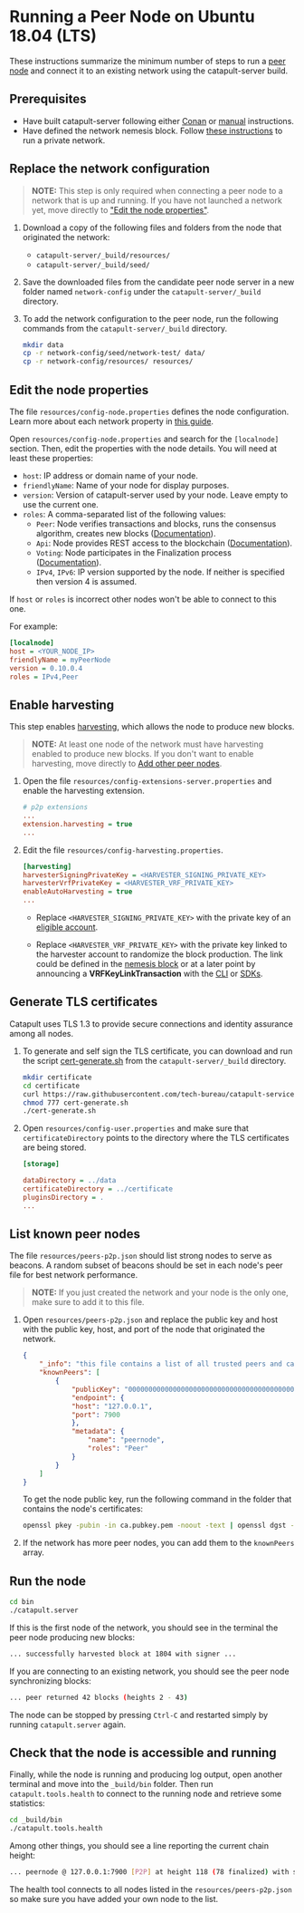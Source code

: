 # Running a Peer Node on Ubuntu 18.04 (LTS)

These instructions summarize the minimum number of steps to run a [peer node](https://nemtech.github.io/concepts/node.html#id1) and connect it to an existing network using the catapult-server build.

## Prerequisites

* Have built catapult-server following either [Conan](BUILD-conan.md) or [manual](BUILD-manual.md) instructions.
* Have defined the network nemesis block. Follow [these instructions](RUNNETWORKLIN.md) to run a private network.

## Replace the network configuration

> **NOTE:**
> This step is only required when connecting a peer node to a network that is up and running.
If you have not launched a network yet, move directly to ["Edit the node properties"](#edit-the-node-properties).

1. Download a copy of the following files and folders from the node that originated the network:

   * ``catapult-server/_build/resources/``
   * ``catapult-server/_build/seed/``

2. Save the downloaded files from the candidate peer node server in a new folder named ``network-config`` under the ``catapult-server/_build`` directory.

3. To add the network configuration to the peer node, run the following commands from the ``catapult-server/_build`` directory.

   ```sh
   mkdir data
   cp -r network-config/seed/network-test/ data/
   cp -r network-config/resources/ resources/
   ```

## Edit the node properties

The file ``resources/config-node.properties`` defines the node configuration.
Learn more about each network property in [this guide](https://nemtech.github.io/guides/network/configuring-node-properties.html#properties).

Open ``resources/config-node.properties`` and search for the ``[localnode]`` section.
Then, edit the properties with the node details. You will need at least these properties:

* ``host``: IP address or domain name of your node.
* ``friendlyName``: Name of your node for display purposes.
* ``version``: Version of catapult-server used by your node. Leave empty to use the current one.
* ``roles``: A comma-separated list of the following values:
  * ``Peer``: Node verifies transactions and blocks, runs the consensus algorithm, creates new blocks ([Documentation](https://docs.symbolplatform.com/concepts/node#peer-node)).
  * ``Api``: Node provides REST access to the blockchain ([Documentation](https://docs.symbolplatform.com/concepts/node#api-node)).
  * ``Voting``: Node participates in the Finalization process ([Documentation](https://docs.symbolplatform.com/concepts/block#finalization)).
  * ``IPv4``, ``IPv6``: IP version supported by the node. If neither is specified then version 4 is assumed.

If ``host`` or ``roles`` is incorrect other nodes won't be able to connect to this one.

For example:

``` ini
[localnode]
host = <YOUR_NODE_IP>
friendlyName = myPeerNode
version = 0.10.0.4
roles = IPv4,Peer
```

## Enable harvesting

This step enables [harvesting](https://nemtech.github.io/concepts/harvesting.html), which allows the node to produce new blocks.

> **NOTE:**
> At least one node of the network must have harvesting enabled to produce new blocks. If you don't want to enable harvesting, move directly to [Add other peer nodes](#add-other-peer-nodes).

1. Open the file ``resources/config-extensions-server.properties`` and enable the harvesting extension.

    ```ini
    # p2p extensions
    ...
    extension.harvesting = true
    ...
    ```

2. Edit the file ``resources/config-harvesting.properties``.

    ```ini
    [harvesting]
    harvesterSigningPrivateKey = <HARVESTER_SIGNING_PRIVATE_KEY>
    harvesterVrfPrivateKey = <HARVESTER_VRF_PRIVATE_KEY>
    enableAutoHarvesting = true
    ...
    ```

   * Replace ``<HARVESTER_SIGNING_PRIVATE_KEY>`` with the private key of an [eligible account](https://nemtech.github.io/concepts/harvesting.html#eligibility-criteria).

   * Replace ``<HARVESTER_VRF_PRIVATE_KEY>`` with the private key linked to the harvester account to randomize the block production. The link could be defined in the [nemesis block](RUNNETWORKLIN.md#append-the-vrf-keys-to-the-nemesis-block) or at a later point by announcing a **VRFKeyLinkTransaction** with the [CLI](https://github.com/nemtech/symbol-cli/blob/gh-pages/0.20.3.md#vrfkeylink) or [SDKs](https://github.com/nemtech/symbol-sdk-typescript-javascript).

## Generate TLS certificates

Catapult uses TLS 1.3 to provide secure connections and identity assurance among all nodes.

1. To generate and self sign the TLS certificate, you can download and run the script [cert-generate.sh](https://github.com/tech-bureau/catapult-service-bootstrap/blob/master/common/ruby/script/cert-generate.sh) from the ``catapult-server/_build`` directory.

    ```sh
    mkdir certificate
    cd certificate
    curl https://raw.githubusercontent.com/tech-bureau/catapult-service-bootstrap/master/common/ruby/script/cert-generate.sh --output cert-generate.sh
    chmod 777 cert-generate.sh
    ./cert-generate.sh
    ```

2. Open ``resources/config-user.properties`` and make sure that ``certificateDirectory`` points to the directory where the TLS certificates are being stored.

    ```ini
    [storage]

    dataDirectory = ../data
    certificateDirectory = ../certificate
    pluginsDirectory = .
    ...
    ```

## List known peer nodes

The file ``resources/peers-p2p.json`` should list strong nodes to serve as beacons.
A random subset of beacons should be set in each node's peer file for best network performance.

> **NOTE:**
> If you just created the network and your node is the only one, make sure to add it to this file.

1. Open ``resources/peers-p2p.json`` and replace the public key and host with the public key, host, and port of the node that originated the network.

    ```json
    {
        "_info": "this file contains a list of all trusted peers and can be shared",
        "knownPeers": [
            {
                "publicKey": "0000000000000000000000000000000000000000000000000000000000000000",
                "endpoint": {
                "host": "127.0.0.1",
                "port": 7900
                },
                "metadata": {
                    "name": "peernode",
                    "roles": "Peer"
                }
            }
        ]
    }
    ```

    To get the node public key, run the following command in the folder that contains the node's certificates:

    ```sh
    openssl pkey -pubin -in ca.pubkey.pem -noout -text | openssl dgst -sha256 -hex
    ```

2. If the network has more peer nodes, you can add them to the ``knownPeers`` array.

## Run the node

```sh
cd bin
./catapult.server
```

If this is the first node of the network, you should see in the terminal the peer node producing new blocks:

```sh
... successfully harvested block at 1804 with signer ...
```

If you are connecting to an existing network, you should see the peer node synchronizing blocks:

```sh
... peer returned 42 blocks (heights 2 - 43)
```

The node can be stopped by pressing ``Ctrl-C`` and restarted simply by running ``catapult.server`` again.

## Check that the node is accessible and running

Finally, while the node is running and producing log output, open another terminal and move into the `_build/bin` folder. Then run `catapult.tools.health` to connect to the running node and retrieve some statistics:

```sh
cd _build/bin
./catapult.tools.health
```

Among other things, you should see a line reporting the current chain height:

```sh
... peernode @ 127.0.0.1:7900 [P2P] at height 118 (78 finalized) with score ...
```

The health tool connects to all nodes listed in the ``resources/peers-p2p.json`` so make sure you have added your own node to the list.
